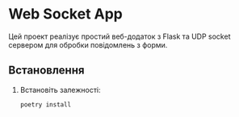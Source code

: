 # Web Socket App

Цей проект реалізує простий веб-додаток з Flask та UDP socket сервером для обробки повідомлень з форми.

## Встановлення

1. Встановіть залежності:
   ```sh
   poetry install

